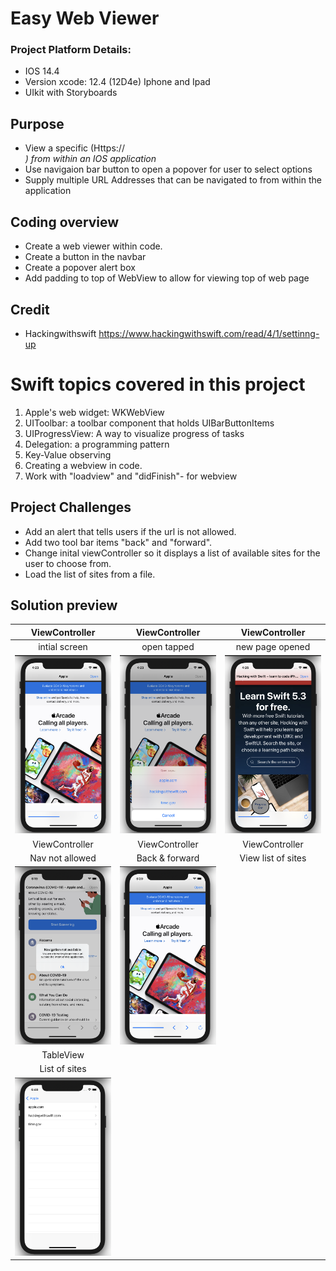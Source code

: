 #  Easy Web Viewer
### Project Platform Details: 
* IOS 14.4
* Version xcode: 12.4 (12D4e) Iphone and Ipad
* UIkit with Storyboards
## Purpose
* View a specific (Https:// <address>) from within an IOS application
* Use navigaion bar button to open a popover for user to select options
* Supply multiple URL Addresses that can be navigated to from within the application

## Coding overview
* Create a web viewer within code.
* Create a button in the navbar
* Create a popover alert box 
* Add padding to top of WebView to allow for viewing top of web page
## Credit
* Hackingwithswift https://www.hackingwithswift.com/read/4/1/settinng-up

# Swift topics covered in this project
1. Apple's web widget: WKWebView
2. UIToolbar: a toolbar component that holds UIBarButtonItems
3. UIProgressView: A way to visualize progress of tasks
4. Delegation: a programming pattern
5. Key-Value observing
6. Creating a webview in code.
7. Work with "loadview" and "didFinish"- for webview

## Project Challenges
* Add an alert that tells users if the url is not allowed.
* Add two tool bar items "back" and "forward".
* Change inital viewController so it displays a list of available sites for the user to choose from.
* Load the list of sites from a file. 

## Solution preview
| ViewController | ViewController | ViewController |
| :---------------: | :---------------:  | :---------------: |
| intial screen     |  open tapped   | new page opened       |
| <img src="https://github.com/benjkent/Hacking-with-Swift-UIkit-04-WebViewer/blob/main/screenshots/initalView.png">  | <img src="https://github.com/benjkent/Hacking-with-Swift-UIkit-04-WebViewer/blob/main/screenshots/openPage.png" >  |  <img src="https://github.com/benjkent/Hacking-with-Swift-UIkit-04-WebViewer/blob/main/screenshots/newSite.png"> |
| ViewController | ViewController | ViewController |
| Nav not allowed | Back & forward |  View list of sites |
| <img src="https://github.com/benjkent/Hacking-with-Swift-UIkit-04-WebViewer/blob/main/screenshots/navigationAlertError.png"> | <img src="https://github.com/benjkent/Hacking-with-Swift-UIkit-04-WebViewer/blob/main/screenshots/navigationButtons.png"> | <img src=" ">  | 
| TableView |  |  | 
| List of sites |  |  |
| <img src="https://github.com/benjkent/Hacking-with-Swift-UIkit-04-WebViewer/blob/main/screenshots/listofsites.png"> |  |  | 






